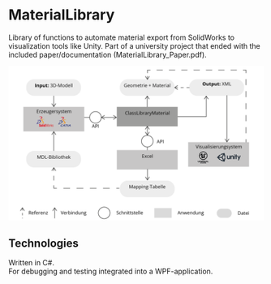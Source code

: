 # MaterialLibrary
Library of functions to automate material export from SolidWorks to visualization tools like Unity. Part of a university project that ended with the included paper/documentation (MaterialLibrary_Paper.pdf).

![alt text](https://raw.githubusercontent.com/maxvoi/MaterialLibrary/master/Img/StrukturClassLibraryMaterial.png)

## Technologies

Written in C#.\
For debugging and testing integrated into a WPF-application.
